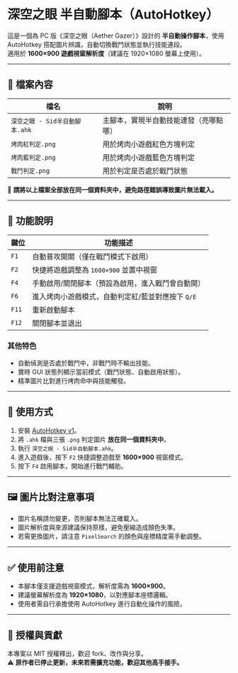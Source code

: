 # 深空之眼 半自動腳本（AutoHotkey）

這是一個為 PC 版《深空之眼（Aether Gazer）》設計的 **半自動操作腳本**，使用 AutoHotkey 搭配圖片辨識，自動切換戰鬥狀態並執行技能連段。  
適用於 **1600×900 遊戲視窗解析度**（建議在 1920×1080 螢幕上使用）。

---

## 📂 檔案內容

| 檔名                          | 說明 |
|------------------------------|------|
| `深空之眼 - Sid半自動腳本.ahk` | 主腳本，實現半自動技能連發（亮哪點哪） |
| `烤肉紅判定.png`               | 用於烤肉小遊戲紅色方塊判定 |
| `烤肉藍判定.png`               | 用於烤肉小遊戲藍色方塊判定 |
| `戰鬥判定.png`                 | 用於判定是否處於戰鬥狀態 |

📌 **請將以上檔案全部放在同一個資料夾中，避免路徑錯誤導致圖片無法載入。**

---

## 🔧 功能說明

| 鍵位 | 功能描述 |
|------|----------|
| `F1`  | 自動普攻開關（僅在戰鬥模式下啟用） |
| `F2`  | 快捷將遊戲調整為 `1600×900` 並置中視窗 |
| `F4`  | 手動啟用/關閉腳本（預設為啟用，進入戰鬥會自動開） |
| `F6`  | 進入烤肉小遊戲模式，自動判定紅/藍並對應按下 `Q/E` |
| `F11` | 重新啟動腳本 |
| `F12` | 關閉腳本並退出 |

### 其他特色

- 自動偵測是否處於戰鬥中，非戰鬥時不輸出技能。
- 實時 GUI 狀態列顯示當前模式（戰鬥狀態、自動啟用狀態）。
- 精準圖片比對進行烤肉命中與技能觸發。

---

## 🚀 使用方式

1. 安裝 [AutoHotkey v1](https://www.autohotkey.com/)。
2. 將 `.ahk` 檔與三張 `.png` 判定圖片 **放在同一個資料夾中**。
3. 執行 `深空之眼 - Sid半自動腳本.ahk`。
4. 進入遊戲後，按下 `F2` 快捷調整遊戲至 **1600×900** 視窗模式。
5. 按下 `F4` 啟用腳本，開始進行戰鬥輔助。

---

## 🖼 圖片比對注意事項

- 圖片名稱請勿變更，否則腳本無法正確載入。
- 圖片解析度與來源建議保持原樣，避免壓縮造成顏色失準。
- 若需更換圖片，請注意 `PixelSearch` 的顏色與座標精度需手動調整。

---

## ✅ 使用前注意

- 本腳本僅支援遊戲視窗模式，解析度需為 **1600×900**。
- 建議螢幕解析度為 **1920×1080**，以對應腳本座標邏輯。
- 使用者需自行承擔使用 AutoHotkey 進行自動化操作的風險。

---

## 🙌 授權與貢獻

本專案以 MIT 授權釋出，歡迎 fork、改作與分享。  
⚠️ **原作者已停止更新，未來若需擴充功能，歡迎其他高手接手。**
